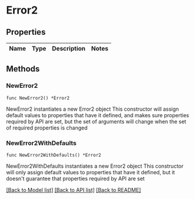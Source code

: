 # Error2

## Properties

Name | Type | Description | Notes
------------ | ------------- | ------------- | -------------

## Methods

### NewError2

`func NewError2() *Error2`

NewError2 instantiates a new Error2 object
This constructor will assign default values to properties that have it defined,
and makes sure properties required by API are set, but the set of arguments
will change when the set of required properties is changed

### NewError2WithDefaults

`func NewError2WithDefaults() *Error2`

NewError2WithDefaults instantiates a new Error2 object
This constructor will only assign default values to properties that have it defined,
but it doesn't guarantee that properties required by API are set


[[Back to Model list]](../README.md#documentation-for-models) [[Back to API list]](../README.md#documentation-for-api-endpoints) [[Back to README]](../README.md)


